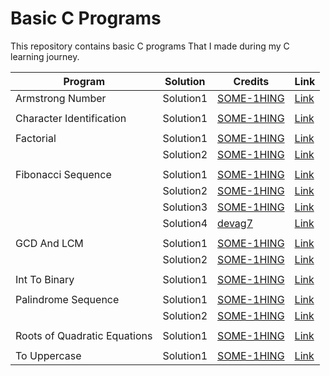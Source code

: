 # Basic C Programs

This repository contains basic C programs That I made during my C learning journey.

| Program                      | Solution  | Credits                                         | Link                                                                                                         |
| ---------------------------- | --------- | ----------------------------------------------- | ------------------------------------------------------------------------------------------------------------ |
| Armstrong Number             | Solution1 | [SOME-1HING](https://www.github.com/SOME-1HING) | [Link](https://github.com/SOME-1HING/learning_c_projects/blob/main/GCD_LCM/Solution1.c)                      |
|                              |           |                                                 |                                                                                                              |
| Character Identification     | Solution1 | [SOME-1HING](https://www.github.com/SOME-1HING) | [Link](https://github.com/SOME-1HING/learning_c_projects/blob/main/Character_Identification/Solution1.c)     |
|                              |           |                                                 |                                                                                                              |
| Factorial                    | Solution1 | [SOME-1HING](https://www.github.com/SOME-1HING) | [Link](https://github.com/SOME-1HING/learning_c_projects/blob/main/Factorial/Solution1.c)                    |
|                              | Solution2 | [SOME-1HING](https://www.github.com/SOME-1HING) | [Link](https://github.com/SOME-1HING/learning_c_projects/blob/main/Factorial/Solution2.c)                    |
|                              |           |                                                 |                                                                                                              |
| Fibonacci Sequence           | Solution1 | [SOME-1HING](https://www.github.com/SOME-1HING) | [Link](https://github.com/SOME-1HING/learning_c_projects/blob/main/Fibonacci_Sequence/Solution1.c)           |
|                              | Solution2 | [SOME-1HING](https://www.github.com/SOME-1HING) | [Link](https://github.com/SOME-1HING/learning_c_projects/blob/main/Fibonacci_Sequence/Solution2.c)           |
|                              | Solution3 | [SOME-1HING](https://www.github.com/SOME-1HING) | [Link](https://github.com/SOME-1HING/learning_c_projects/blob/main/Fibonacci_Sequence/Solution3.c)           |
|                              | Solution4 | [devag7](https://github.com/devag7)             | [Link](https://github.com/SOME-1HING/learning_c_projects/blob/main/Fibonacci_Sequence/Solution4.c)           |
|                              |           |                                                 |                                                                                                              |
| GCD And LCM                  | Solution1 | [SOME-1HING](https://www.github.com/SOME-1HING) | [Link](https://github.com/SOME-1HING/learning_c_projects/blob/main/GCD_LCM/Solution1.c)                      |
|                              | Solution2 | [SOME-1HING](https://www.github.com/SOME-1HING) | [Link](https://github.com/SOME-1HING/learning_c_projects/blob/main/GCD_LCM/Solution2.c)                      |
|                              |           |                                                 |                                                                                                              |
| Int To Binary                | Solution1 | [SOME-1HING](https://www.github.com/SOME-1HING) | [Link](https://github.com/SOME-1HING/learning_c_projects/blob/main/Int_To_Binary/Solution1.c)                |
|                              |           |                                                 |                                                                                                              |
| Palindrome Sequence          | Solution1 | [SOME-1HING](https://www.github.com/SOME-1HING) | [Link](https://github.com/SOME-1HING/learning_c_projects/blob/main/Palindrome_Sequence/Solution1.c)          |
|                              | Solution2 | [SOME-1HING](https://www.github.com/SOME-1HING) | [Link](https://github.com/SOME-1HING/learning_c_projects/blob/main/Palindrome_Sequence/Solution2.c)          |
|                              |           |                                                 |                                                                                                              |
| Roots of Quadratic Equations | Solution1 | [SOME-1HING](https://www.github.com/SOME-1HING) | [Link](https://github.com/SOME-1HING/learning_c_projects/blob/main/Roots_of_Quadratic_Equations/Solution1.c) |
|                              |           |                                                 |                                                                                                              |
| To Uppercase                 | Solution1 | [SOME-1HING](https://www.github.com/SOME-1HING) | [Link](https://github.com/SOME-1HING/learning_c_projects/blob/main/To_Uppercase/Solution1.c)                 |

